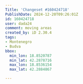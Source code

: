 ```yaml
---
Title: 'Changeset #160424718'
PublishDate: 2024-12-20T09:26:01Z
id: 160424718
user: dada24
comment: moving areas
created_by: iD 2.30.4
tags:
- Montenegro
- Budva
bbox:
  min_lon: 18.8520787
  min_lat: 42.2878716
  max_lon: 18.8536154
  max_lat: 42.2884867

---
```

